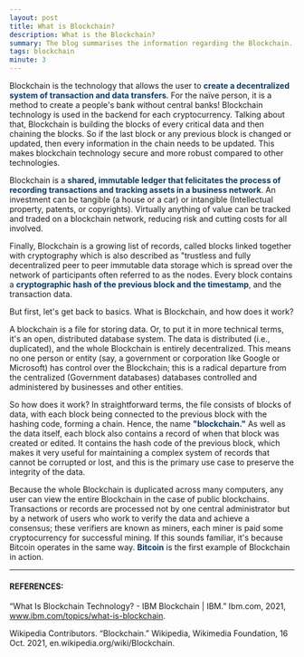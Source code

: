 ```yaml
---
layout: post
title: What is Blockchain?
description: What is the Blockchain?
summary: The blog summarises the information regarding the Blockchain. 
tags: blockchain
minute: 3
---
```


Blockchain is the technology that allows the user to <b><span style="color:#0d3b66">create a decentralized system of transaction and data transfers</span></b>. For the naïve person, it is a method to create a people's bank without central banks! Blockchain technology is used in the backend for each cryptocurrency. Talking about that, Blockchain is building the blocks of every critical data and then chaining the blocks. So if the last block or any previous block is changed or updated, then every information in the chain needs to be updated. This makes blockchain technology secure and more robust compared to other technologies.

Blockchain is a <b><span style="color:#0d3b66">shared, immutable ledger that felicitates the process of recording transactions and tracking assets in a business network</span></b>. An investment can be tangible (a house or a car) or intangible (Intellectual property, patents, or copyrights). Virtually anything of value can be tracked and traded on a blockchain network, reducing risk and cutting costs for all involved.

Finally, Blockchain is a growing list of records, called blocks linked together with cryptography which is also described as "trustless and fully decentralized peer to peer immutable data storage which is spread over the network of participants often referred to as the nodes. Every block contains a <b><span style="color:#0d3b66">cryptographic hash of the previous block and the timestamp</span></b>, and the transaction data. 

But first, let's get back to basics. What is Blockchain, and how does it work?

A blockchain is a file for storing data. Or, to put it in more technical terms, it's an open, distributed database system. The data is distributed (i.e., duplicated), and the whole Blockchain is entirely decentralized. This means no one person or entity  (say, a government or corporation like Google or Microsoft) has control over the Blockchain;  this is a radical departure from the centralized (Government databases) databases controlled and administered by businesses and other entities.

So how does it work? In straightforward terms, the file consists of blocks of data, with each block being connected to the previous block with the hashing code,  forming a chain. Hence, the name <b><span style="color:#0d3b66">"blockchain."</span></b> As well as the data itself, each block also contains a record of when that block was created or edited. It contains the hash code of the previous block, which makes it very useful for maintaining a complex system of records that cannot be corrupted or lost, and this is the primary use case to preserve the integrity of the data.

Because the whole Blockchain is duplicated across many computers,  any user can view the entire Blockchain in the case of public blockchains. Transactions or records are processed not by one central administrator but by a network of users who work to verify the data and achieve a consensus; these verifiers are known as miners, each miner is paid some cryptocurrency for successful mining. If this sounds familiar, it's because Bitcoin operates in the same way. <b><span style="color:#0d3b66">Bitcoin</span></b> is the first example of Blockchain in action.


---

#### REFERENCES:

“What Is Blockchain Technology? - IBM Blockchain | IBM.” Ibm.com, 2021, www.ibm.com/topics/what-is-blockchain.

‌Wikipedia Contributors. “Blockchain.” Wikipedia, Wikimedia Foundation, 16 Oct. 2021, en.wikipedia.org/wiki/Blockchain.
